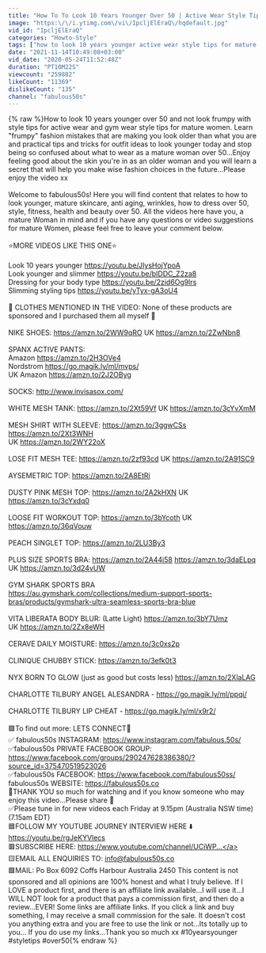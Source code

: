 ```yaml
---
title: "How To To Look 10 Years Younger Over 50 | Active Wear Style Tips!"
image: "https:\/\/i.ytimg.com\/vi\/IpcljElEraQ\/hqdefault.jpg"
vid_id: "IpcljElEraQ"
categories: "Howto-Style"
tags: ["how to look 10 years younger active wear style tips for mature women over 50","style tips to look 10 years younger active wear","10 years younger"]
date: "2021-11-14T10:49:08+03:00"
vid_date: "2020-05-24T11:52:48Z"
duration: "PT10M22S"
viewcount: "259882"
likeCount: "11369"
dislikeCount: "135"
channel: "fabulous50s"
---
```

{% raw %}How to look 10 years younger over 50 and not look frumpy with style tips for active wear and gym wear style tips for mature women. Learn &quot;frumpy&quot; fashion mistakes that are making you look older than what you are and practical tips and tricks for outfit ideas to look younger today and stop being so confused about what to wear as a mature woman over 50...Enjoy feeling good about the skin you're in as an older woman and you will learn a secret that will help you make wise fashion choices in the future...Please enjoy the video xx <br /><br />Welcome to fabulous50s! Here you will find content that relates to how to look younger, mature skincare, anti aging, wrinkles, how to dress over 50, style, fitness, health and beauty over 50. All the videos here have you, a mature Woman in mind and if you have any questions or video suggestions for mature Women, please feel free to leave your comment below. <br /><br />⭐️MORE VIDEOS LIKE THIS ONE⭐️<br /><br />Look 10 years younger <a rel="nofollow" target="blank" href="https://youtu.be/JIysHojYpoA">https://youtu.be/JIysHojYpoA</a><br />Look younger and slimmer <a rel="nofollow" target="blank" href="https://youtu.be/bIDDC_Z2za8">https://youtu.be/bIDDC_Z2za8</a><br />Dressing for your body type <a rel="nofollow" target="blank" href="https://youtu.be/2zid6Og9lrs">https://youtu.be/2zid6Og9lrs</a><br />Slimming styling tips <a rel="nofollow" target="blank" href="https://youtu.be/yTyx-gA3oU4">https://youtu.be/yTyx-gA3oU4</a><br /><br />🌸 CLOTHES MENTIONED IN THE VIDEO: None of these products are sponsored and I purchased them all myself 🌸<br /><br />NIKE SHOES:  <a rel="nofollow" target="blank" href="https://amzn.to/2WW9qRO">https://amzn.to/2WW9qRO</a>      UK <a rel="nofollow" target="blank" href="https://amzn.to/2ZwNbn8">https://amzn.to/2ZwNbn8</a> <br /><br />SPANX ACTIVE PANTS:<br />Amazon <a rel="nofollow" target="blank" href="https://amzn.to/2H3OVe4">https://amzn.to/2H3OVe4</a> <br />Nordstrom <a rel="nofollow" target="blank" href="https://go.magik.ly/ml/mvps/">https://go.magik.ly/ml/mvps/</a> <br />UK Amazon <a rel="nofollow" target="blank" href="https://amzn.to/2J2OByg">https://amzn.to/2J2OByg</a> <br /><br />SOCKS: <a rel="nofollow" target="blank" href="http://www.invisasox.com/">http://www.invisasox.com/</a><br /><br />WHITE MESH TANK: <a rel="nofollow" target="blank" href="https://amzn.to/2Xt59Vf">https://amzn.to/2Xt59Vf</a>         UK <a rel="nofollow" target="blank" href="https://amzn.to/3cYvXmM">https://amzn.to/3cYvXmM</a><br /><br />MESH SHIRT WITH SLEEVE: <a rel="nofollow" target="blank" href="https://amzn.to/3ggwCSs">https://amzn.to/3ggwCSs</a>       <a rel="nofollow" target="blank" href="https://amzn.to/2Xt3WNH">https://amzn.to/2Xt3WNH</a><br />                                            UK <a rel="nofollow" target="blank" href="https://amzn.to/2WY22oX">https://amzn.to/2WY22oX</a><br /><br />LOSE FIT MESH TEE: <a rel="nofollow" target="blank" href="https://amzn.to/2zf93cd">https://amzn.to/2zf93cd</a>         UK <a rel="nofollow" target="blank" href="https://amzn.to/2A91SC9">https://amzn.to/2A91SC9</a><br /><br />AYSEMETRIC TOP: <a rel="nofollow" target="blank" href="https://amzn.to/2A8EtRi">https://amzn.to/2A8EtRi</a><br /><br />DUSTY PINK MESH TOP: <a rel="nofollow" target="blank" href="https://amzn.to/2A2kHXN">https://amzn.to/2A2kHXN</a>          UK <a rel="nofollow" target="blank" href="https://amzn.to/3cYxdq0">https://amzn.to/3cYxdq0</a><br /><br />LOOSE FIT WORKOUT TOP: <a rel="nofollow" target="blank" href="https://amzn.to/3bYcoth">https://amzn.to/3bYcoth</a>         UK <a rel="nofollow" target="blank" href="https://amzn.to/36qVouw">https://amzn.to/36qVouw</a><br /><br />PEACH SINGLET TOP: <a rel="nofollow" target="blank" href="https://amzn.to/2LU3By3">https://amzn.to/2LU3By3</a><br /><br />PLUS SIZE SPORTS BRA: <a rel="nofollow" target="blank" href="https://amzn.to/2A44i58">https://amzn.to/2A44i58</a>    <a rel="nofollow" target="blank" href="https://amzn.to/3daELpq">https://amzn.to/3daELpq</a><br />                                     UK  <a rel="nofollow" target="blank" href="https://amzn.to/3d24vUW">https://amzn.to/3d24vUW</a>    <br /><br />GYM SHARK SPORTS BRA<br /><a rel="nofollow" target="blank" href="https://au.gymshark.com/collections/medium-support-sports-bras/products/gymshark-ultra-seamless-sports-bra-blue">https://au.gymshark.com/collections/medium-support-sports-bras/products/gymshark-ultra-seamless-sports-bra-blue</a><br /><br />VITA LIBERATA BODY BLUR: (Latte Light) <a rel="nofollow" target="blank" href="https://amzn.to/3bY7Umz">https://amzn.to/3bY7Umz</a>   <br />UK  <a rel="nofollow" target="blank" href="https://amzn.to/2Zx8eWH">https://amzn.to/2Zx8eWH</a><br /><br />CERAVE DAILY MOISTURE: <a rel="nofollow" target="blank" href="https://amzn.to/3c0xs2p">https://amzn.to/3c0xs2p</a><br /><br />CLINIQUE CHUBBY STICK: <a rel="nofollow" target="blank" href="https://amzn.to/3efk0t3">https://amzn.to/3efk0t3</a><br /><br />NYX BORN TO GLOW (just as good but costs less) <a rel="nofollow" target="blank" href="https://amzn.to/2XlaLAG">https://amzn.to/2XlaLAG</a><br /><br />CHARLOTTE TILBURY ANGEL ALESANDRA - <a rel="nofollow" target="blank" href="https://go.magik.ly/ml/ppqi/">https://go.magik.ly/ml/ppqi/</a><br /> <br />CHARLOTTE TILBURY LIP CHEAT - <a rel="nofollow" target="blank" href="https://go.magik.ly/ml/x9r2/">https://go.magik.ly/ml/x9r2/</a><br /><br /> 🟪To find out more: LETS CONNECT👋<br />✅ fabulous50s INSTAGRAM: <a rel="nofollow" target="blank" href="https://www.instagram.com/fabulous.50s/">https://www.instagram.com/fabulous.50s/</a> <br />✅fabulous50s PRIVATE FACEBOOK GROUP: <a rel="nofollow" target="blank" href="https://www.facebook.com/groups/290247628386380/?source_id=375470519523026">https://www.facebook.com/groups/290247628386380/?source_id=375470519523026</a> <br />✅fabulous50s FACEBOOK: <a rel="nofollow" target="blank" href="https://www.facebook.com/fabulous50ss/">https://www.facebook.com/fabulous50ss/</a><br /> fabulous50s WEBSITE: <a rel="nofollow" target="blank" href="https://fabulous50s.co">https://fabulous50s.co</a> <br />🙏THANK YOU so much for watching and if you know someone who may enjoy this video...Please share 🙏<br />✅Please tune in for new videos each Friday at 9.15pm (Australia NSW time) (7.15am EDT)<br />🟦FOLLOW MY YOUTUBE JOURNEY INTERVIEW HERE ⬇️ <a rel="nofollow" target="blank" href="https://youtu.be/rgJeKYVlecs">https://youtu.be/rgJeKYVlecs</a> <br />🟥SUBSCRIBE HERE: <a rel="nofollow" target="blank" href="https://www.youtube.com/channel/UCiWP...">https://www.youtube.com/channel/UCiWP...</a><br />🟨EMAIL ALL ENQUIRIES TO: info@fabulous50s.co <br />🟪MAIL: Po Box 6092 Coffs Harbour Australia 2450 This content is not sponsored and all opinions are 100% honest and what I truly believe. If I LOVE a product first, and there is an affiliate link available...I will use it...I WILL NOT look for a product that pays a commission first, and then do a review...EVER! Some links are affiliate links. If you click a link and buy something, I may receive a small commission for the sale. It doesn't cost you anything extra and you are free to use the link or not...Its totally up to you... If you do use my links...Thank you so much xx #10yearsyounger #styletips #over50{% endraw %}
